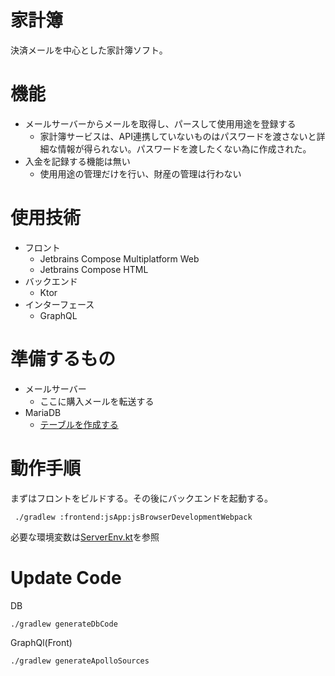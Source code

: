 # 家計簿
決済メールを中心とした家計簿ソフト。

# 機能
- メールサーバーからメールを取得し、パースして使用用途を登録する
  - 家計簿サービスは、API連携していないものはパスワードを渡さないと詳細な情報が得られない。パスワードを渡したくない為に作成された。
- 入金を記録する機能は無い
  - 使用用途の管理だけを行い、財産の管理は行わない

# 使用技術
- フロント
  - Jetbrains Compose Multiplatform Web
  - Jetbrains Compose HTML
- バックエンド
  - Ktor
- インターフェース
  - GraphQL
 
# 準備するもの
- メールサーバー
  - ここに購入メールを転送する
- MariaDB
  - [テーブルを作成する](https://github.com/matsudamper/kake-bo/tree/70e838f4d1c31460ccb110290cb0a3343b124858/backend/db/src/jvmMain/resources/sql)

# 動作手順
まずはフロントをビルドする。その後にバックエンドを起動する。
```shell
 ./gradlew :frontend:jsApp:jsBrowserDevelopmentWebpack
```
必要な環境変数は[ServerEnv.kt](https://github.com/matsudamper/kake-bo/blob/563272f802d15d6620432a53ada88fbdd5cf9561/backend/base/src/jvmMain/java/net/matsudamper/money/backend/base/ServerEnv.kt)を参照

# Update Code
DB
```shell
./gradlew generateDbCode
```

GraphQl(Front)
```shell
./gradlew generateApolloSources
```
